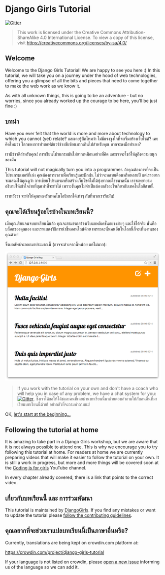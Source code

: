# Django Girls Tutorial

[![Gitter](https://badges.gitter.im/DjangoGirls/tutorial.svg)](https://gitter.im/DjangoGirls/tutorial)

> This work is licensed under the Creative Commons Attribution-ShareAlike 4.0 International License. To view a copy of this license, visit https://creativecommons.org/licenses/by-sa/4.0/

## Welcome

Welcome to the Django Girls Tutorial! We are happy to see you here :) In this tutorial, we will take you on a journey under the hood of web technologies, offering you a glimpse of all the bits and pieces that need to come together to make the web work as we know it.

As with all unknown things, this is going to be an adventure - but no worries, since you already worked up the courage to be here, you'll be just fine :)

## บทนำ

Have you ever felt that the world is more and more about technology to which you cannot (yet) relate? และเคยรู้สึกไหมว่า ไม่มีแรงจูงใจที่จะเริ่มสร้างเว็บไซต์? เคยคิดไหมว่า โลกของการทำซอฟต์แวร์ช่างซับซ้อนมากเกินไปสำหรับคุณ หากจะลงมือทำเอง?

เรามีข่าวดีสำหรับคุณ! การเขียนโปรแกรมมันไม่ยากเหมือนอย่างที่คิด และเราจะโชว์ให้ดูถึงความสนุกของมัน

This tutorial will not magically turn you into a programmer. ถ้าคุณต้องการที่จะเป็นโปรแกรมเมอร์ที่เก่ง คุณต้องการเวลาเพื่อเรียนรู้และฝึกฝน ไม่ว่าจะหลายเดือนหรือหลายปี แต่เราอยากจะแสดงให้คุณดูว่า การเขียนโปรแกรมหรือสร้างเว็บไซต์ไม่ได้ยุ่งยากอะไรขนาดนั้น เราจะพยายามอธิบายให้เข้าใจง่ายที่สุดเท่าที่จะทำได้ เพราะงั้นคุณไม่จำเป็นต้องกลัวอะไรเกี่ยวกับเทคโนโลยีสายนี้

เราหวังว่า จะทำให้คุณหลงรักเทคโนโลยีมากได้เท่าๆ กับที่พวกเรารักมัน!

## คุณจะได้เรียนรู้อะไรบ้างในบทเรียนนี้?

เมื่อคุณเรียนจนจบบทเรียนนี้แล้ว คุณจะสามารถสร้างเว็บแอพลิเคชั่นอย่างง่ายๆ และใช้ได้จริง นั่นคือ บล็อกของคุณเอง และเราแสดงวิธีการนำขึ้นออนไลน์ด้วย เพราะฉะนั้นคนอื่นในโลกนี้ก็จะเห็นงานของคุณด้วย!

ซึ่งผลลัพธ์จะออกมาประมาณนี้ (อาจจะต่างจากนี้หน่อย แต่ไม่มาก):

![รูปที่ 0.1](images/application.png)

> If you work with the tutorial on your own and don't have a coach who will help you in case of any problem, we have a chat system for you: [![Gitter](https://badges.gitter.im/DjangoGirls/tutorial.svg)](https://gitter.im/DjangoGirls/tutorial). ซึ่งเราได้ขอให้โค้ชและคนที่เคยผ่านบทเรียนนี้มาช่วยตอบคำถามให้กับคนอื่นที่มาเรียนบทเรียนนี้ด้วย! อย่ากลัวที่จะถามคำถามนะ!

OK, [let's start at the beginning…](./how_the_internet_works/README.md)

## Following the tutorial at home

It is amazing to take part in a Django Girls workshop, but we are aware that it is not always possible to attend one. This is why we encourage you to try following this tutorial at home. For readers at home we are currently preparing videos that will make it easier to follow the tutorial on your own. It is still a work in progress, but more and more things will be covered soon at the [Coding is for girls](https://www.youtube.com/channel/UC0hNd2uW8jTR5K3KBzRuG2A/feed) YouTube channel.

In every chapter already covered, there is a link that points to the correct video.

## เกี่ยวกับบทเรียนนี้ และ การร่วมพัฒนา

This tutorial is maintained by [DjangoGirls](https://djangogirls.org/). If you find any mistakes or want to update the tutorial please [follow the contributing guidelines](https://github.com/DjangoGirls/tutorial/blob/master/README.md).

## คุณอยากที่จะช่วยเราแปลบทเรียนนี้เป็นภาษาอื่นหรือ?

Currently, translations are being kept on crowdin.com platform at:

https://crowdin.com/project/django-girls-tutorial

If your language is not listed on crowdin, please [open a new issue](https://github.com/DjangoGirls/tutorial/issues/new) informing us of the language so we can add it.